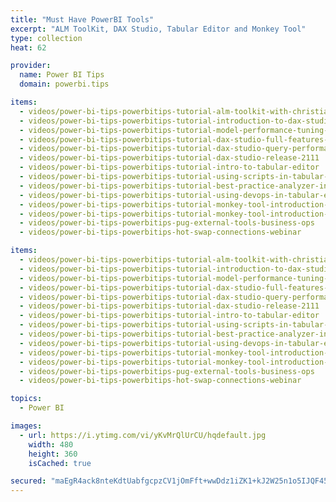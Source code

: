 ```yaml
---
title: "Must Have PowerBI Tools"
excerpt: "ALM ToolKit, DAX Studio, Tabular Editor and Monkey Tool"
type: collection
heat: 62

provider:
  name: Power BI Tips
  domain: powerbi.tips

items:
  - videos/power-bi-tips-powerbitips-tutorial-alm-toolkit-with-christian-wade
  - videos/power-bi-tips-powerbitips-tutorial-introduction-to-dax-studio-by-darren-gosbell
  - videos/power-bi-tips-powerbitips-tutorial-model-performance-tuning-in-dax-studio-by-marco-russo
  - videos/power-bi-tips-powerbitips-tutorial-dax-studio-full-features-review-by-darren-gosbell
  - videos/power-bi-tips-powerbitips-tutorial-dax-studio-query-performance-tuning-by-marco-russo
  - videos/power-bi-tips-powerbitips-tutorial-dax-studio-release-2111
  - videos/power-bi-tips-powerbitips-tutorial-intro-to-tabular-editor
  - videos/power-bi-tips-powerbitips-tutorial-using-scripts-in-tabular-editor
  - videos/power-bi-tips-powerbitips-tutorial-best-practice-analyzer-in-tabular-editor
  - videos/power-bi-tips-powerbitips-tutorial-using-devops-in-tabular-editor
  - videos/power-bi-tips-powerbitips-tutorial-monkey-tool-introduction-part-1
  - videos/power-bi-tips-powerbitips-tutorial-monkey-tool-introduction-part-2
  - videos/power-bi-tips-powerbitips-pug-external-tools-business-ops
  - videos/power-bi-tips-powerbitips-hot-swap-connections-webinar

items:
  - videos/power-bi-tips-powerbitips-tutorial-alm-toolkit-with-christian-wade
  - videos/power-bi-tips-powerbitips-tutorial-introduction-to-dax-studio-by-darren-gosbell
  - videos/power-bi-tips-powerbitips-tutorial-model-performance-tuning-in-dax-studio-by-marco-russo
  - videos/power-bi-tips-powerbitips-tutorial-dax-studio-full-features-review-by-darren-gosbell
  - videos/power-bi-tips-powerbitips-tutorial-dax-studio-query-performance-tuning-by-marco-russo
  - videos/power-bi-tips-powerbitips-tutorial-dax-studio-release-2111
  - videos/power-bi-tips-powerbitips-tutorial-intro-to-tabular-editor
  - videos/power-bi-tips-powerbitips-tutorial-using-scripts-in-tabular-editor
  - videos/power-bi-tips-powerbitips-tutorial-best-practice-analyzer-in-tabular-editor
  - videos/power-bi-tips-powerbitips-tutorial-using-devops-in-tabular-editor
  - videos/power-bi-tips-powerbitips-tutorial-monkey-tool-introduction-part-1
  - videos/power-bi-tips-powerbitips-tutorial-monkey-tool-introduction-part-2
  - videos/power-bi-tips-powerbitips-pug-external-tools-business-ops
  - videos/power-bi-tips-powerbitips-hot-swap-connections-webinar

topics:
  - Power BI

images:
  - url: https://i.ytimg.com/vi/yKvMrQlUrCU/hqdefault.jpg
    width: 480
    height: 360
    isCached: true

secured: "maEgR4ack8nteKdtUabfgcpzCV1jOmFft+wwDdz1iZK1+kJ2W25n1o5IJQF45nkFpMF04F7rhUB4I5CBbJY1wVMe8u1x20h11bNwSx+B8dKIRXEsFnOTxYIZwZZrsGwgRiVpf21fZUdtl7nVjGNwrTslOjRF4d+BTLUpxEGj1ALCQ1Cm91S+nNtq2hIygRN/hq3ptXLCP7vX4Jc/DJ2vfdudbvX6xLqSQI1gLDvw0Dt7fwa5Tk5FKhN/rUyKSaOfNXqgb6ilgO6qwWcH1cA2l1Misn2ZREWSil9/mHOfdVjkDsIYQmlQfRcbXSIWo6y9JZwyQHi8EYCCUV6efgp2bQ==;2QucVI6hEceY6WvoSM0wjw=="
---
```


